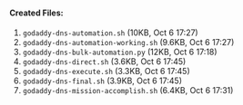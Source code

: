 #### Created Files:
1. `godaddy-dns-automation.sh` (10KB, Oct 6 17:27)
2. `godaddy-dns-automation-working.sh` (9.6KB, Oct 6 17:27)
3. `godaddy-dns-bulk-automation.py` (12KB, Oct 6 17:18)
4. `godaddy-dns-direct.sh` (3.6KB, Oct 6 17:45)
5. `godaddy-dns-execute.sh` (3.3KB, Oct 6 17:45)
6. `godaddy-dns-final.sh` (3.9KB, Oct 6 17:45)
7. `godaddy-dns-mission-accomplish.sh` (6.4KB, Oct 6 17:31)
